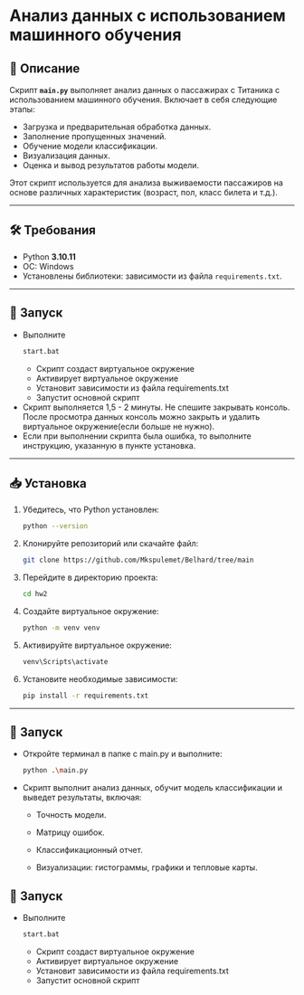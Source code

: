 # Анализ данных с использованием машинного обучения

## 📄 Описание

Скрипт **`main.py`** выполняет анализ данных о пассажирах с Титаника с использованием машинного обучения. Включает в себя следующие этапы:

- Загрузка и предварительная обработка данных.
- Заполнение пропущенных значений.
- Обучение модели классификации.
- Визуализация данных.
- Оценка и вывод результатов работы модели.

Этот скрипт используется для анализа выживаемости пассажиров на основе различных характеристик (возраст, пол, класс билета и т.д.).

--- 

## 🛠️ Требования

- Python **3.10.11**
- ОС: Windows
- Установлены библиотеки: зависимости из файла `requirements.txt`.

---
## 🚀 Запуск
- Выполните 
    ```bash
    start.bat
    ```
  - Скрипт создаст виртуальное окружение
  - Активирует виртуальное окружение
  - Установит зависимости из файла requirements.txt
  - Запустит основной скрипт
- Скрипт выполняется 1,5 - 2 минуты. Не спешите закрывать консоль. 
После просмотра данных консоль можно закрыть и удалить виртуальное окружение(если больше не нужно).
- Если при выполнении скрипта была ошибка, то выполните инструкцию, указанную в пункте установка.
---

## 📥 Установка

1. Убедитесь, что Python установлен:

   ```bash
   python --version
   ```
2. Клонируйте репозиторий или скачайте файл:
   ```bash 
   git clone https://github.com/Mkspulemet/Belhard/tree/main
   ```
3. Перейдите в директорию проекта:
    ```bash
   cd hw2
   ```
4. Создайте виртуальное окружение:
    ```bash
    python -m venv venv
    ```
5. Активируйте виртуальное окружение:
    ```bash
    venv\Scripts\activate
    ```
6. Установите необходимые зависимости:
    ```bash
    pip install -r requirements.txt
    ```
---
## 🚀 Запуск
- Откройте терминал в папке с main.py и выполните:

    ```bash
    python .\main.py
    ```
- Скрипт выполнит анализ данных, обучит модель классификации и выведет результаты, включая:
  - Точность модели.

  - Матрицу ошибок.

  - Классификационный отчет.

  - Визуализации: гистограммы, графики и тепловые карты.

## 🚀 Запуск
- Выполните 
    ```bash
    start.bat
    ```
  - Скрипт создаст виртуальное окружение
  - Активирует виртуальное окружение
  - Установит зависимости из файла requirements.txt
  - Запустит основной скрипт